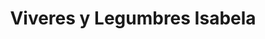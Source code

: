 ---
title: "Viveres y Legumbres Isabela"
url: /quito/viveres-y-legumbres-isabela/
shop: comodidad
---